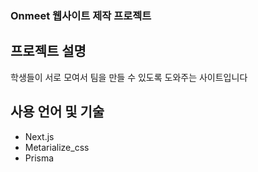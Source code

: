 ### Onmeet 웹사이트 제작 프로젝트


## 프로젝트 설명
학생들이 서로 모여서 팀을 만들 수 있도록 도와주는 사이트입니다

## 사용 언어 및 기술
 - Next.js
 - Metarialize_css
 - Prisma

